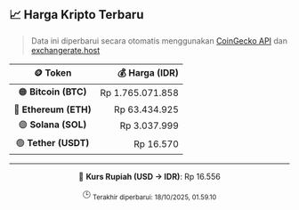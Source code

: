 

<!-- HARGA_KRIPTO -->
## 📈 Harga Kripto Terbaru

> Data ini diperbarui secara otomatis menggunakan [CoinGecko API](https://www.coingecko.com/) dan [exchangerate.host](https://exchangerate.host/)

<div align="center">

| 🪙 Token | 💰 Harga (IDR) |
|:------:|---------------:|
| 🟠 **Bitcoin (BTC)**   | Rp 1.765.071.858 |
| 🔵 **Ethereum (ETH)**  | Rp 63.434.925 |
| 🟣 **Solana (SOL)**    | Rp 3.037.999 |
| 🟢 **Tether (USDT)**   | Rp 16.570 |

---

💱 **Kurs Rupiah (USD → IDR)**: Rp 16.556

🕒 <sub>Terakhir diperbarui: 18/10/2025, 01.59.10</sub>

</div>
<!-- /HARGA_KRIPTO -->